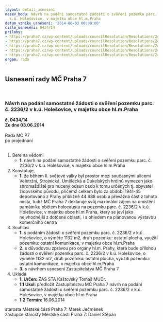 ```yaml
---
layout: detail_usneseni
nazev_bodu: Návrh na podání samostatné žádosti o svěření pozemku parc. č. 2236/2 v
  k.ú. Holešovice, v majetku obce hl.m.Praha
datum_vzniku_usneseni: '2014-06-03 00:00:00'
cislo_usneseni: 0434/14
prilohy:
- https://praha7.cz/wp-content/uploads/councilResolution/Resolutions/24947/29-14-priloha_2_svereni22362.pdf
- https://praha7.cz/wp-content/uploads/councilResolution/Resolutions/24947/29-14-priloha_3_svereni22362.pdf
- https://praha7.cz/wp-content/uploads/councilResolution/Resolutions/24947/29-14-priloha_4_svereni22362.doc
- https://praha7.cz/wp-content/uploads/councilResolution/Resolutions/24947/29-14-priloha_5_svereni22362.doc
- https://praha7.cz/wp-content/uploads/councilResolution/Resolutions/24947/29-14-priloha_6_svereni22362.doc
organ: rada
---
```

<div id="ucUsn_pList" class="usn">
	<span><h2>Usnesení rady MČ Praha 7 </h2>
<br></span><div class="standBody">
<span><h3>Návrh na podání samostatné žádosti o svěření pozemku parc. č. 2236/2 v k.ú. Holešovice, v majetku obce hl.m.Praha</h3></span><div class="center">
		<strong>č. 0434/14</strong><br>
	</div>
<div class="center">
		<strong>Ze dne 03.06.2014</strong><br><br>
	</div>Rada MČ P7<br> po projednání<br><br><ol>
<li>Bere na vědomí<ul><li>
<strong>1.</strong> návrh na podání samostatné žádosti o svěření pozemku parc. č. 2236/2 v k.ú. Holešovice, v majetku obce hl.m.Praha</li></ul>
</li>
<li>Konstatuje,<ul><li>
<strong>1.</strong> že během II. světové války byl prostor mezi současnými ulicemi Veletržní, Strojnická, Umělecká a Dukelských hrdinů vymezen jako shromaždiště pro nucený odsun osob k tomu určených tj. obyvatel židovského původu, přičemž celkem bylo za období 1941-45 deportováno z Prahy přibližně 44 688 osob a převážná část z tohoto místa, tudíž MČ Praha 7 deklaruje svůj maximální zájem na umístění památníku obětem holocaustu na pozemku parc. č. 2236/2 v k.ú. Holešovice, v majetku obce hl.m.Praha, který se jeví jako nejvhodnější z dotčené oblasti, i s ohledem na plánovanou výstavbu komerčního centra</li></ul>
</li>
<li>Souhlasí<ul>
<li>
<strong>1.</strong> s podáním žádosti o svěření pozemku parc. č. 2236/2 v k.ú. Holešovice, o výměře 1132 m2, druh pozemku: ostatní plocha, využití pozemku: ostatní komunikace, v majetku obce hl.m.Praha</li>
<li>
<strong>2.</strong> s důvodovou zprávou pro orgány hl.m. Prahy, která bude přílohou žádosti o svěření pozemku parc. č. 2236/2 v k.ú. Holešovice, o výměře 1132 m2, druh pozemku: ostatní plocha, využití pozemku: ostatní komunikace, v majetku obce hl.m.Praha</li>
<li>
<strong>3.</strong> s návrhem usnesení Zastupitelstva MČ Praha 7   </li>
</ul>
</li>
<li>Ukládá<ul>
<li>
<strong>1. Určen: </strong>ZAS STA Kaštovský Tomáš MUDr.</li>
<li>
<strong>1.1 Úkol: </strong>předložit Zastupitelstvu MČ Praha 7 návrh na podání samostatné žádosti o svěření pozemku parc. č. 2236/2 v k.ú. Holešovice, v majetku obce hl.m.Praha</li>
<li>
<strong>1.2 Termín: </strong>16.06.2014</li>
</ul>
</li>
</ol>starosta Městské části Praha 7: Marek Ječmének<br>zástupce starosty Městské části Praha 7: Daniel Štěpán 
</div>
</div>